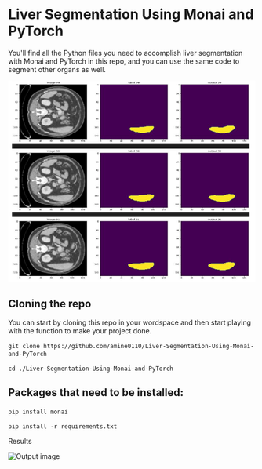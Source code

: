 # Liver Segmentation Using Monai and PyTorch
You'll find all the Python files you need to accomplish liver segmentation with Monai and PyTorch in this repo, and you can use the same code to segment other organs as well.


![Output image](https://github.com/dear-himanshu/Liver-Segmentation-for-medical-Image-Processing-Using-Monai-and-Pytorch/blob/main/liver_segmentation.PNG)


## Cloning the repo
You can start by cloning this repo in your wordspace and then start playing with the function to make your project done.
```
git clone https://github.com/amine0110/Liver-Segmentation-Using-Monai-and-PyTorch
```
```
cd ./Liver-Segmentation-Using-Monai-and-PyTorch
```
## Packages that need to be installed:
```
pip install monai
```
```
pip install -r requirements.txt
```
Results 

![Output image]()


